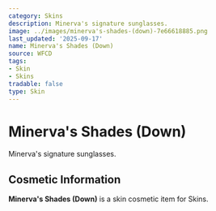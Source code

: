 ```yaml
---
category: Skins
description: Minerva's signature sunglasses.
image: ../images/minerva's-shades-(down)-7e66618885.png
last_updated: '2025-09-17'
name: Minerva's Shades (Down)
source: WFCD
tags:
- Skin
- Skins
tradable: false
type: Skin
---
```


# Minerva's Shades (Down)

Minerva's signature sunglasses.

## Cosmetic Information

**Minerva's Shades (Down)** is a skin cosmetic item for Skins.

